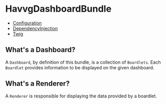 # HavvgDashboardBundle

* [Configuration](configuration.md)
* [DependencyInjection](dependency-injection.md)
* [Twig](twig.md)

## What's a Dashboard?

A `Dashboard`, by definition of this bundle, is a collection of `Boardlets`.
Each `Boardlet` provides information to be displayed on the given dashboard.

## What's a Renderer?

A `Renderer` is responsible for displaying the data provided by a boardlet.
